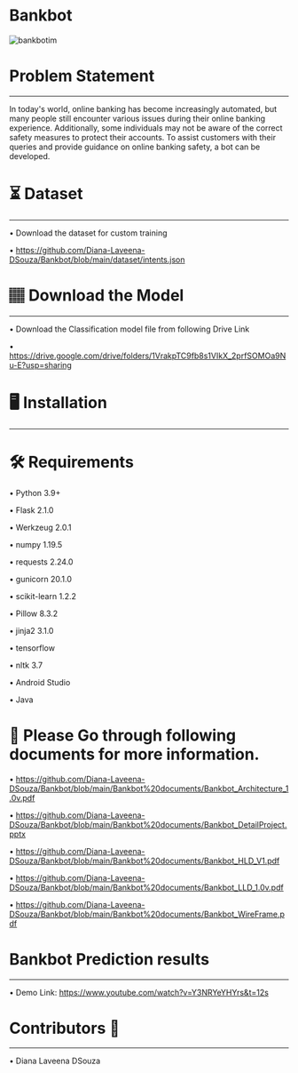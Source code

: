 # Bankbot
![bankbotim](https://github.com/Diana-Laveena-DSouza/Bankbot/assets/102862643/158a3cf8-e058-4317-8cd3-c528963e8cd7)

# Problem Statement
____________________________________________________________________________________________________________________
In today's world, online banking has become increasingly automated, but many people still encounter various issues during their online banking experience. Additionally, some individuals may not be aware 
of the correct safety measures to protect their accounts. To assist customers with their queries and provide guidance on online banking safety, a bot can be developed.

# ⏳ Dataset
______________________________________________________________________________________________________________________
 • Download the dataset for custom training
 
 • https://github.com/Diana-Laveena-DSouza/Bankbot/blob/main/dataset/intents.json
 
# 🏽‍ Download the Model
______________________________________________________________________________________________________________________
• Download the Classification model file from following Drive Link

• https://drive.google.com/drive/folders/1VrakpTC9fb8s1VIkX_2prfSOMOa9Nu-E?usp=sharing

# 🖥️ Installation 
______________________________________________________________________________________________________________________

# 🛠️ Requirements

• Python 3.9+

• Flask 2.1.0

• Werkzeug 2.0.1

• numpy 1.19.5

• requests 2.24.0

• gunicorn 20.1.0

• scikit-learn 1.2.2

• Pillow 8.3.2

• jinja2 3.1.0

• tensorflow

• nltk 3.7

• Android Studio

• Java

# 📖 Please Go through following documents for more information.

• https://github.com/Diana-Laveena-DSouza/Bankbot/blob/main/Bankbot%20documents/Bankbot_Architecture_1.0v.pdf

• https://github.com/Diana-Laveena-DSouza/Bankbot/blob/main/Bankbot%20documents/Bankbot_DetailProject.pptx

• https://github.com/Diana-Laveena-DSouza/Bankbot/blob/main/Bankbot%20documents/Bankbot_HLD_V1.pdf

• https://github.com/Diana-Laveena-DSouza/Bankbot/blob/main/Bankbot%20documents/Bankbot_LLD_1.0v.pdf

• https://github.com/Diana-Laveena-DSouza/Bankbot/blob/main/Bankbot%20documents/Bankbot_WireFrame.pdf

# Bankbot Prediction results
_______________________________________________________________________________________________________________________

• Demo Link: https://www.youtube.com/watch?v=Y3NRYeYHYrs&t=12s

# Contributors 👩
______________________________________________________________________________________________________________________
• Diana Laveena DSouza
